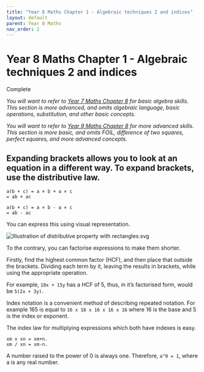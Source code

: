 ```yaml
---
title: "Year 8 Maths Chapter 1 - Algebraic techniques 2 and indices"
layout: default
parent: Year 8 Maths
nav_order: 2
---
```


# Year 8 Maths Chapter 1 - Algebraic techniques 2 and indices
<label class="label label-green">Complete</label>

*You will want to refer to [Year 7 Maths Chapter 8](y7c8.html) for basic algebra skills. This section is more advanced, and omits algebraic language, basic operations, substitution, and other basic concepts.*

*You will want to refer to [Year 9 Maths Chapter 8](y9c8.html) for more advanced skills. This section is more basic, and omits FOIL, difference of two squares, perfect squares, and more advanced concepts.*

## Expanding brackets allows you to look at an equation in a different way. To expand brackets, use the distributive law. 

```	
a(b + c) = a × b + a × c
= ab + ac

a(b + c) = a × b - a × c
= ab - ac
```
You can express this using visual representation.

![Illustration of distributive property with rectangles.svg](https://upload.wikimedia.org/wikipedia/commons/thumb/7/74/Illustration_of_distributive_property_with_rectangles.svg/1280px-Illustration_of_distributive_property_with_rectangles.svg.png)

To the contrary, you can factorise expressions to make them shorter.

Firstly, find the highest common factor (HCF), and then place that outside the brackets. Dividing each term by it, leaving the results in brackets, while using the appropriate operation.

For example, `10x + 15y` has a HCF of 5, thus, in it’s factorised form, would be `5(2x + 3y)`.

Index notation is a convenient method of describing repeated notation. For example 165 is equal to `16 x 16 x 16 x 16 x 16` where 16 is the base and 5 is the index or exponent.

The index law for multiplying expressions which both have indexes is easy. 

```
xm x xn = xm+n. 
xm / xn = xm-n. 
```
A number raised to the power of 0 is always one. Therefore, `a^0 = 1`, where a is any real number.

